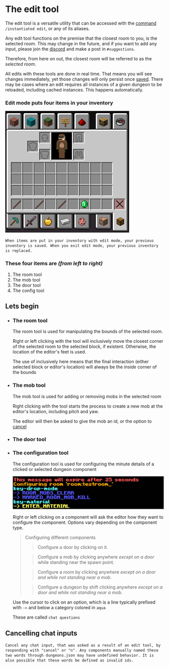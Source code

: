 # The edit tool

The edit tool is a versatile utility that can be accessed with the [command](../usage/commands.md) `/instantiated edit`, or any of its aliases.

Any edit tool functions on the premise that the closest room to you, is the selected room. This may change in the future, and if you want to add any input, please join the [discord](https://discord.gg/XggaTq7kjR) and make a post in `#suggestions`.

Therefore, from here on out, the closest room will be referred to as the *selected room*.

All edits with these tools are done in real time. That means you will see changes immediately, yet those changes will only persist once [saved](../usage/commands.md). There may be cases where an edit requires all instances of a given dungeon to be reloaded, including cached instances. This happens automatically.

### Edit mode puts four items in your inventory
![inventory](../assets/usage/editmode/fullinv.png)

    When items are put in your inventory with edit mode, your previous inventory is saved. When you exit edit mode, your previous inventory is replaced.

### These four items are *(from left to right)*

1. The room tool
2. The mob tool
3. The door tool
4. The config tool

## Lets begin

- ### The room tool
    The room tool is used for manipulating the bounds of the selected room.

    Right or left clicking with the tool will inclusively move the closest corner of the selected room to the selected block, if existent. Otherwise, the location of the editor's feet is used.

    The use of inclusively here means that the final interaction (either selected block or editor's location) will always be the *inside* corner of the bounds
- ### The mob tool
    The mob tool is used for adding or removing mobs in the selected room

    Right clicking with the tool starts the process to create a new mob at the editor's location, including pitch and yaw.

    The editor will then be asked to give the mob an id, or the option to [cancel](../usage/editmode.md#cancelling-chat-inputs)

- ### The door tool

- ### The configuration tool
    The configuration tool is used for configuring the minute details of a clicked or selected dungeon component

    ![configexample](../assets/usage/editmode/configexample.png)

    Right or left clicking on a component will ask the editor how they want to configure the component. Options vary depending on the component type.

    > Configuring different components
    >> Configure a door by clicking on it.
    >
    >> Configure a mob by clicking anywhere *except on a door* while standing near the spawn point.
    >
    >> Configure a room by clicking anywhere *except on a door and while not standing near a mob*.
    >
    >> Configure a dungeon by shift clicking anywhere *except on a door and while not standing near a mob*.

    Use the cursor to click on an option, which is a line typically prefixed with `->`  and below a category colored in `aqua`

    These are called `chat questions`

## Cancelling chat inputs

    Cancel any chat input, that was asked as a result of an edit tool, by responding with "cancel" or "n". Any components manually named these two words through dungeons.json may have undefined behavior. It is also possible that these words be defined as invalid ids.